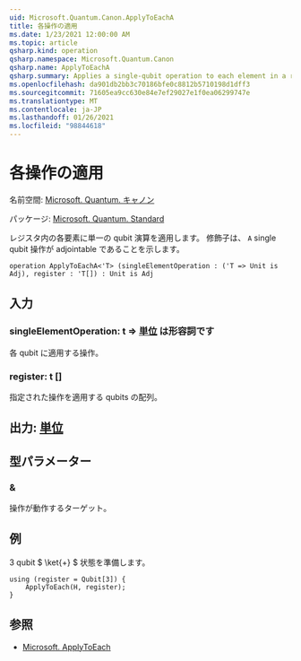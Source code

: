 ```yaml
---
uid: Microsoft.Quantum.Canon.ApplyToEachA
title: 各操作の適用
ms.date: 1/23/2021 12:00:00 AM
ms.topic: article
qsharp.kind: operation
qsharp.namespace: Microsoft.Quantum.Canon
qsharp.name: ApplyToEachA
qsharp.summary: Applies a single-qubit operation to each element in a register. The modifier `A` indicates that the single-qubit operation is adjointable.
ms.openlocfilehash: da901db2bb3c70186bfe0c8812b5710198d1dff3
ms.sourcegitcommit: 71605ea9cc630e84e7ef29027e1f0ea06299747e
ms.translationtype: MT
ms.contentlocale: ja-JP
ms.lasthandoff: 01/26/2021
ms.locfileid: "98844618"
---
```

# <a name="applytoeacha-operation"></a>各操作の適用

名前空間: [Microsoft. Quantum. キャノン](xref:Microsoft.Quantum.Canon)

パッケージ: [Microsoft. Quantum. Standard](https://nuget.org/packages/Microsoft.Quantum.Standard)


レジスタ内の各要素に単一の qubit 演算を適用します。
修飾子は、 `A` single qubit 操作が adjointable であることを示します。

```qsharp
operation ApplyToEachA<'T> (singleElementOperation : ('T => Unit is Adj), register : 'T[]) : Unit is Adj
```


## <a name="input"></a>入力

### <a name="singleelementoperation--t--unit--is-adj"></a>singleElementOperation: t => [単位](xref:microsoft.quantum.lang-ref.unit)  は形容詞です

各 qubit に適用する操作。


### <a name="register--t"></a>register: t []

指定された操作を適用する qubits の配列。



## <a name="output--unit"></a>出力: [単位](xref:microsoft.quantum.lang-ref.unit)



## <a name="type-parameters"></a>型パラメーター

### <a name="t"></a>&

操作が動作するターゲット。

## <a name="example"></a>例

3 qubit $ \ket{+} $ 状態を準備します。

```qsharp
using (register = Qubit[3]) {
    ApplyToEach(H, register);
}
```

## <a name="see-also"></a>参照

- [Microsoft. ApplyToEach](xref:Microsoft.Quantum.Canon.ApplyToEach)